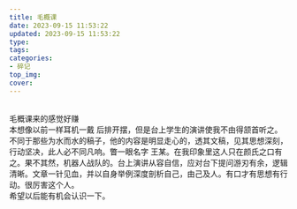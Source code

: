 ```yaml
---
title: 毛概课
date: 2023-09-15 11:53:22
updated: 2023-09-15 11:53:22
type:
tags:
categories:
- 碎记
top_img: 
cover: 
---
```

<br/>
  毛概课来的感觉好赚<br/>
本想像以前一样耳机一戴 后排开摆，但是台上学生的演讲使我不由得颔首听之。不同于那些为水而水的稿子，他的内容是明显走心的，透其文稿，见其思想深刻，行动坚决，此人必不同凡响。瞥一眼名字 王某。在我印象里这人只在颜氏之口有之。果不其然，机器人战队的。台上演讲从容自信，应对台下提问游刃有余，逻辑清晰。文章一针见血，并以自身举例深度剖析自己，由己及人。有口才有思想有行动。很厉害这个人。<br/>
希望以后能有机会认识一下。<br/>
